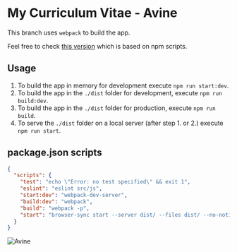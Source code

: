 # My Curriculum Vitae - Avine

This branch uses `webpack` to build the app.

Feel free to check [this version](https://github.com/avine/avine-cv/tree/webpack) which is based on npm scripts.

## Usage

1. To build the app in memory for development execute `npm run start:dev`.
2. To build the app in the `./dist` folder for development, execute `npm run build:dev`.
3. To build the app in the `./dist` folder for production, execute `npm run build`.
4. To serve the `./dist` folder on a local server (after step 1. or 2.) execute `npm run start`.

## package.json scripts

```json
{
  "scripts": {
    "test": "echo \"Error: no test specified\" && exit 1",
    "eslint": "eslint src/js",
    "start:dev": "webpack-dev-server",
    "build:dev": "webpack",
    "build": "webpack -p",
    "start": "browser-sync start --server dist/ --files dist/ --no-notify"
  }
}
```

![Avine](https://avine.io/cv/static/images/logos/logo-128.png)

